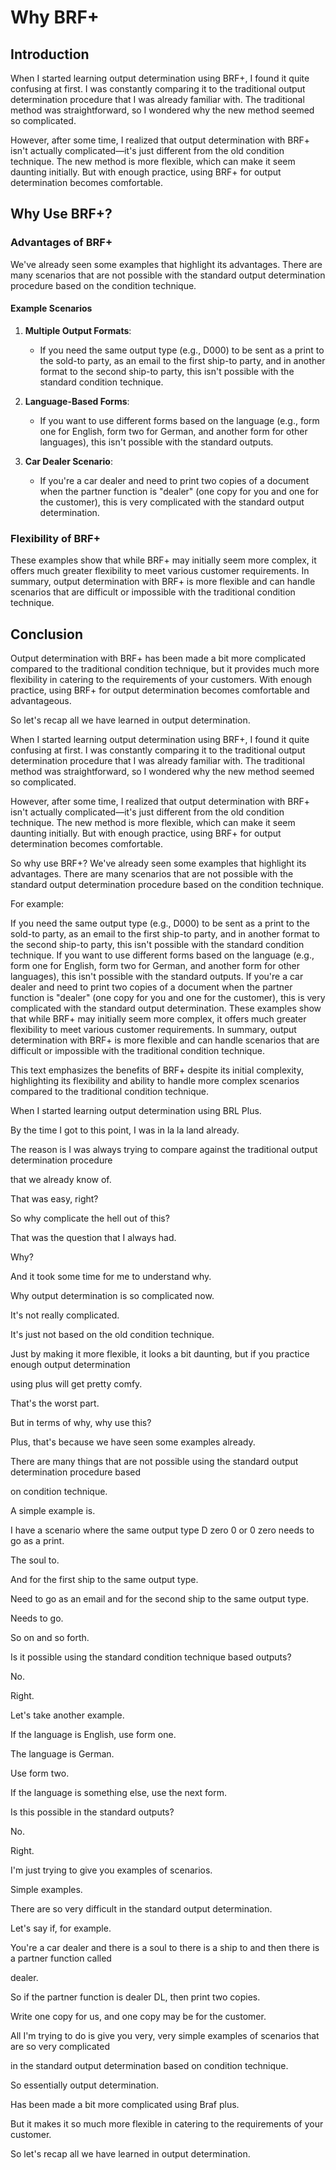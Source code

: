 # Why BRF+

## Introduction
When I started learning output determination using BRF+, I found it quite confusing at first. I was constantly comparing it to the traditional output determination procedure that I was already familiar with. The traditional method was straightforward, so I wondered why the new method seemed so complicated.

However, after some time, I realized that output determination with BRF+ isn't actually complicated—it's just different from the old condition technique. The new method is more flexible, which can make it seem daunting initially. But with enough practice, using BRF+ for output determination becomes comfortable.

## Why Use BRF+?

### Advantages of BRF+
We've already seen some examples that highlight its advantages. There are many scenarios that are not possible with the standard output determination procedure based on the condition technique.

#### Example Scenarios
1. **Multiple Output Formats**:
   - If you need the same output type (e.g., D000) to be sent as a print to the sold-to party, as an email to the first ship-to party, and in another format to the second ship-to party, this isn't possible with the standard condition technique.
   
2. **Language-Based Forms**:
   - If you want to use different forms based on the language (e.g., form one for English, form two for German, and another form for other languages), this isn't possible with the standard outputs.
   
3. **Car Dealer Scenario**:
   - If you're a car dealer and need to print two copies of a document when the partner function is "dealer" (one copy for you and one for the customer), this is very complicated with the standard output determination.

### Flexibility of BRF+
These examples show that while BRF+ may initially seem more complex, it offers much greater flexibility to meet various customer requirements. In summary, output determination with BRF+ is more flexible and can handle scenarios that are difficult or impossible with the traditional condition technique.

## Conclusion
Output determination with BRF+ has been made a bit more complicated compared to the traditional condition technique, but it provides much more flexibility in catering to the requirements of your customers. With enough practice, using BRF+ for output determination becomes comfortable and advantageous.

So let's recap all we have learned in output determination.

When I started learning output determination using BRF+, I found it quite confusing at first. I was constantly comparing it to the traditional output determination procedure that I was already familiar with. The traditional method was straightforward, so I wondered why the new method seemed so complicated.

However, after some time, I realized that output determination with BRF+ isn't actually complicated—it's just different from the old condition technique. The new method is more flexible, which can make it seem daunting initially. But with enough practice, using BRF+ for output determination becomes comfortable.

So why use BRF+? We've already seen some examples that highlight its advantages. There are many scenarios that are not possible with the standard output determination procedure based on the condition technique.

For example:

If you need the same output type (e.g., D000) to be sent as a print to the sold-to party, as an email to the first ship-to party, and in another format to the second ship-to party, this isn't possible with the standard condition technique.
If you want to use different forms based on the language (e.g., form one for English, form two for German, and another form for other languages), this isn't possible with the standard outputs.
If you're a car dealer and need to print two copies of a document when the partner function is "dealer" (one copy for you and one for the customer), this is very complicated with the standard output determination.
These examples show that while BRF+ may initially seem more complex, it offers much greater flexibility to meet various customer requirements. In summary, output determination with BRF+ is more flexible and can handle scenarios that are difficult or impossible with the traditional condition technique.

This text emphasizes the benefits of BRF+ despite its initial complexity, highlighting its flexibility and ability to handle more complex scenarios compared to the traditional condition technique.


When I started learning output determination using BRL Plus.

By the time I got to this point, I was in la la land already.

The reason is I was always trying to compare against the traditional output determination procedure

that we already know of.

That was easy, right?

So why complicate the hell out of this?

That was the question that I always had.

Why?

And it took some time for me to understand why.

Why output determination is so complicated now.

It's not really complicated.

It's just not based on the old condition technique.

Just by making it more flexible, it looks a bit daunting, but if you practice enough output determination

using plus will get pretty comfy.

That's the worst part.

But in terms of why, why use this?

Plus, that's because we have seen some examples already.

There are many things that are not possible using the standard output determination procedure based

on condition technique.

A simple example is.

I have a scenario where the same output type D zero 0 or 0 zero needs to go as a print.

The soul to.

And for the first ship to the same output type.

Need to go as an email and for the second ship to the same output type.

Needs to go.

So on and so forth.

Is it possible using the standard condition technique based outputs?

No.

Right.

Let's take another example.

If the language is English, use form one.

The language is German.

Use form two.

If the language is something else, use the next form.

Is this possible in the standard outputs?

No.

Right.

I'm just trying to give you examples of scenarios.

Simple examples.

There are so very difficult in the standard output determination.

Let's say if, for example.

You're a car dealer and there is a soul to there is a ship to and then there is a partner function called

dealer.

So if the partner function is dealer DL, then print two copies.

Write one copy for us, and one copy may be for the customer.

All I'm trying to do is give you very, very simple examples of scenarios that are so very complicated

in the standard output determination based on condition technique.

So essentially output determination.

Has been made a bit more complicated using Braf plus.

But it makes it so much more flexible in catering to the requirements of your customer.

So let's recap all we have learned in output determination.